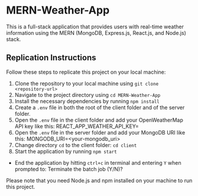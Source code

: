 # MERN-Weather-App
This is a full-stack application that provides users with real-time weather information using the MERN (MongoDB, Express.js, React.js, and Node.js) stack.

## Replication Instructions

Follow these steps to replicate this project on your local machine:

1. Clone the repository to your local machine using `git clone <repository-url>`
2. Navigate to the project directory using `cd MERN-Weather-App`
3. Install the necessary dependencies by running `npm install`
4. Create a `.env` file in both the root of the client folder and of the server folder.
5. Open the `.env` file in the client folder and add your OpenWeatherMap API key like this: REACT_APP_WEATHER_API_KEY=<your-api-key>
6. Open the `.env` file in the server folder and add your MongoDB URI like this: MONGODB_URI=<your-mongodb_uri>
7. Change directory `cd` to the client folder: `cd client`
8. Start the application by running `npm start`

* End the application by hitting `ctrl+c` in terminal and entering `Y` when prompted to: Terminate the batch job (Y/N)?

Please note that you need Node.js and npm installed on your machine to run this project.